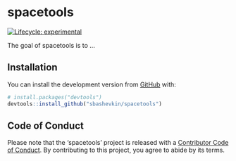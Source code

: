 
<!-- README.md is generated from README.Rmd. Please edit that file -->

# spacetools

<!-- badges: start -->

[![Lifecycle:
experimental](https://img.shields.io/badge/lifecycle-experimental-orange.svg)](https://www.tidyverse.org/lifecycle/#experimental)
<!-- badges: end -->

The goal of spacetools is to …

## Installation

You can install the development version from
[GitHub](https://github.com/) with:

``` r
# install.packages("devtools")
devtools::install_github("sbashevkin/spacetools")
```

## Code of Conduct

Please note that the ‘spacetools’ project is released with a
[Contributor Code of Conduct](CODE_OF_CONDUCT.md). By contributing to
this project, you agree to abide by its terms.
